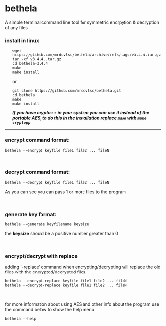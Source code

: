 # bethela

A simple terminal command line tool for symmetric encrpytion & decryption of any files

### install in linux

<ul>
  
```
wget https://github.com/mrdcvlsc/bethela/archive/refs/tags/v3.4.4.tar.gz
tar -xf v3.4.4..tar.gz
cd bethela-3.4.4
make
make install
```
or
```
git clone https://github.com/mrdcvlsc/bethela.git
cd bethela
make
make install
```

***If you have crypto++ in your system you can use it instead of the portable AES, to do this in the installation replace ```make``` with ```make cryptopp```***
  
</ul>

----------------------------------------------------

### encrypt command format:

```
bethela --encrypt keyfile file1 file2 ... fileN
```

<br>

### decrypt command format:

```
bethela --decrypt keyfile file1 file2 ... fileN
```
As you can see you can pass 1 or more files to the program

<br>

### generate key format:

```
bethela --generate keyfilename keysize
```
the **keysize** should be a positive number greater than 0

<br>

### encrypt/decrypt with replace

adding '-replace' command when encrypting/decrypting will
replace the old files with the encrypted/decrypted files.

```
bethela --encrypt-replace keyfile file1 file2 ... fileN
bethela --decrypt-replace keyfile file1 file2 ... fileN
```

<br>

for more information about using AES and other info about the program use the command below to show the help menu

```
bethela --help
```